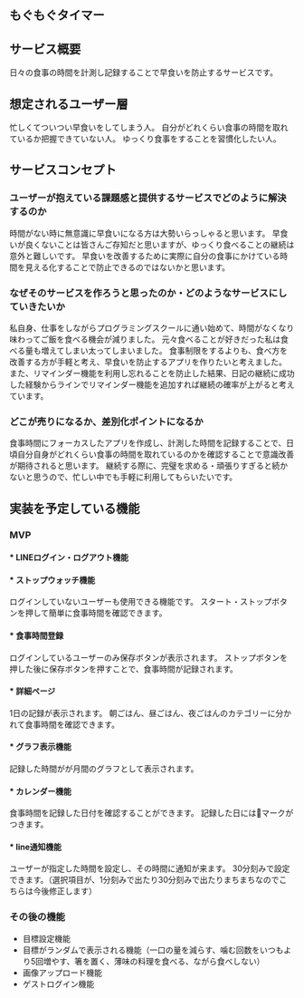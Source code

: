 ## もぐもぐタイマー

## サービス概要
日々の食事の時間を計測し記録することで早食いを防止するサービスです。

## 想定されるユーザー層
忙しくてついつい早食いをしてしまう人。
自分がどれくらい食事の時間を取れているか把握できていない人。
ゆっくり食事をすることを習慣化したい人。

## サービスコンセプト

### ユーザーが抱えている課題感と提供するサービスでどのように解決するのか
時間がない時に無意識に早食いになる方は大勢いらっしゃると思います。
早食いが良くないことは皆さんご存知だと思いますが、ゆっくり食べることの継続は意外と難しいです。
早食いを改善するために実際に自分の食事にかけている時間を見える化することで防止できるのではないかと思います。

### なぜそのサービスを作ろうと思ったのか・どのようなサービスにしていきたいか
私自身、仕事をしながらプログラミングスクールに通い始めて、時間がなくなり味わってご飯を食べる機会が減りました。
元々食べることが好きだった私は食べる量も増えてしまい太ってしまいました。
食事制限をするよりも、食べ方を改善する方が手軽と考え、早食いを防止するアプリを作りたいと考えました。
また、リマインダー機能を利用し忘れることを防止した結果、日記の継続に成功した経験からラインでリマインダー機能を追加すれば継続の確率が上がると考えています。

### どこが売りになるか、差別化ポイントになるか
食事時間にフォーカスしたアプリを作成し、計測した時間を記録することで、日頃自分自身がどれくらい食事の時間を取れているのかを確認することで意識改善が期待されると思います。
継続する際に、完璧を求める・頑張りすぎると続かないと思うので、忙しい中でも手軽に利用してもらいたいです。

## 実装を予定している機能
### MVP
#### * LINEログイン・ログアウト機能
#### * ストップウォッチ機能
ログインしていないユーザーも使用できる機能です。
スタート・ストップボタンを押して簡単に食事時間を確認できます。
#### * 食事時間登録
ログインしているユーザーのみ保存ボタンが表示されます。
ストップボタンを押した後に保存ボタンを押すことで、食事時間が記録されます。
#### * 詳細ページ
1日の記録が表示されます。
朝ごはん、昼ごはん、夜ごはんのカテゴリーに分かれて食事時間を確認できます。
#### * グラフ表示機能
記録した時間がが月間のグラフとして表示されます。
#### * カレンダー機能
食事時間を記録した日付を確認することができます。
記録した日には🍙マークがつきます。
#### * line通知機能
ユーザーが指定した時間を設定し、その時間に通知が来ます。
30分刻みで設定できます。（選択項目が、1分刻みで出たり30分刻みで出たりまちまちなのでこちらは今後修正します）

### その後の機能
* 目標設定機能
* 目標がランダムで表示される機能（一口の量を減らす、噛む回数をいつもより5回増やす、箸を置く、薄味の料理を食べる、ながら食べしない）
* 画像アップロード機能
* ゲストログイン機能
